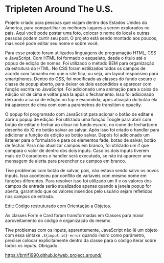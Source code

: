 # Tripleten Around The U.S.

Projeto criado para pessoas que viajam dentro dos Estados Unidos da America, para compartilhar os melhores lugares a serem explorados no país.
Aqui você pode postar uma foto, colocar o nome do local e outras pessoas podem curtir seu post.
O projeto está sendo montado aos poucos, mas você pode editar seu nome e sobre você.

Para esse projeto foram utilizados linguagens de programação HTML, CSS e JavaScript.
Com HTML foi formado o esqueleto, desde o titulo até o popup de edição de nomes. Foi utilizado o método BEM para organização da estrutura do HTML.
No CSS foram estilizados todos os campos de acordo com tamanho em que o site fica, ou seja, um layout responsivo para smartphones. Dentro do CSS, foi modificado as classes do fundo escuro e classe de popup aberto, para deixar os dois escondidos e aparecer com função escrita no JavaScript. Foi adicionado uma animação para a caixa de edição vir de cima e voltar para la após o fechamento. Isso foi adicionado deixando a caixa de edição no top e escondida, após ativação do botão ela irá aparecer de cima com com a parametros de transition e opacity.

O popup foi programado com JavaScript para acionar o botão de editar e abrir o popup de edição. Foi utilizado uma função Toogle para abrir com botão de editar e fechar ao clicar no fundo escuro, no icone de fechar(com desenho do X) no botão salvar ao salvar. Após isso foi criado o handler para adicionar a função de edição ao botão salvar. Depois foi adicionado um listener para o formulario e para os elementos fade, botao de salvar, botão de fechar. Para não atualizar campos em branco, foi utilizado um if que compara o valor de dentro dos dois inputs. Caso os dois inputs tiverem mais de 0 caracteres o handler será executado, se não irá aparecer uma mensagem de alerta para preencher os campos em branco.

Tive problemas com botão de salvar, pois, não estava sendo salvo os novos inputs. Isso aconteceu por conflito de variaveis com mesmo nome em funções diferentes. Para resolver isso foi utilizado um if e os valores dos campos de entrada serão atualizados apenas quando a janela popup for aberta, garantindo que os valores inseridos pelo usuário sejam refletidos nos campos de entrada.

Edit:
Código restruturado com Orientação a Objetos.

As classes Form e Card foram transformadas em Classes para maior aproveitamento do código e organização do mesmo.

Tive problemas com os inputs, aparentemente, JavaScript não lê um objeto com
essa sintaxe `.${input.id}-error` quando insiro como parâmetro, precisei colocar explicitamente dentro da classe para o código iterar sobre todos os inputs.
Obrigado.

https://brnlf1990.github.io/web_project_around/
